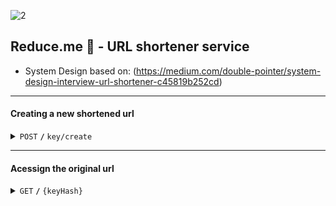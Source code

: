 ![2](https://github.com/user-attachments/assets/b0e871b7-93be-428e-a6ce-74a18477ef84)
## Reduce.me 🔗 - URL shortener service

- System Design based on: (https://medium.com/double-pointer/system-design-interview-url-shortener-c45819b252cd)

------------------------------------------------------------------------------------------

#### Creating a new shortened url

<details>
 <summary><code>POST</code> <code><b>/</b></code> <code>key/create</code></summary>

##### Parameters

> | name      |  type     | data type               | description                                                           |
> |-----------|-----------|-------------------------|-----------------------------------------------------------------------|
> | form      |  required | object (JSON)           | Form containing only the field "url"                                  |


##### Responses

> | http code     | content-type                      | response                                                            |
> |---------------|-----------------------------------|---------------------------------------------------------------------|
> | `201`         | `text/plain;charset=UTF-8`        | `Configuration created successfully`                                |
> | `400`         | `application/json`                | `{"code":"400","message":"Bad Request"}`                            |

##### Example cURL

> ```javascript
>  curl -X POST -H "Content-Type: application/json" --data @post.json http://localhost:8080/key/create
> ```

</details>

------------------------------------------------------------------------------------------

#### Acessign the original url

<details>
 <summary><code>GET</code> <code><b>/</b></code> <code>{keyHash}</code></summary>

##### Parameters

> | name      |  type     | data type               | description                                                           |
> |-----------|-----------|-------------------------|-----------------------------------------------------------------------|
> | keyHash   |  required | String                  | The reduced url string (keyHash)                                      |

##### Responses

> | http code     | content-type                      | response                                                            |
> |---------------|-----------------------------------|---------------------------------------------------------------------|
> | `200`         | `text/html; charset=UTF-8`        | <html></html>                                                       |
> | `404`         | `application/json`                | `{"code":"404","message":"Not Found"}`                              |

##### Example cURL

> ```javascript
>  curl -X GET http://localhost:8080/{{keyHash}}
> ```

</details>


